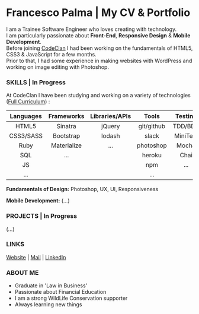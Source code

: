 # Francesco Palma | My CV & Portfolio 
  
I am a Trainee Software Engineer who loves creating with technology.  
I am particularly passionate about **Front-End**, **Responsive Design** & **Mobile Development**.  
Before joining [CodeClan](http://codeclan.com) I had been working on the fundamentals of HTML5, CSS3 & JavaScript for a few months.  
Prior to that, I had some experience in making websites with WordPress and working on image editing with Photoshop.

### SKILLS | In Progress

At CodeClan I have been studying and working on a variety of technologies ([Full Curriculum](https://github.com/FrancescoPalma/CodeClan---CX3)) :

| Languages | Frameworks  | Libraries/APIs | Tools     | Testing | Databases |
|:---------:|:-----------:|:--------------:|:---------:|:-------:|:---------:|
|HTML5      |Sinatra      | jQuery         |git/github |TDD/BDD  |PostGreSQL |           
|CSS3/SASS  |Bootstrap    | lodash         |slack      |MiniTest |    ...    |           
|Ruby       |Materialize  | ...            |photoshop  |Mocha    |           |           
|SQL        |...          |                |heroku     |Chai     |           |           
|JS         |             |                |npm        |...      |           |           
|...        |             |                |...        |         |           |           
  
**Fundamentals of Design:** Photoshop, UX, UI, Responsiveness
  
**Mobile Development:** (...)  

### PROJECTS | In Progress
  
(...)  
<!-- - [Example](URL) -->  
  
### LINKS

[Website](http://intermundi.it) | [Mail](mailto:fpfrancescopalma7@gmail.com) | [LinkedIn](https://it.linkedin.com/in/palmafrancesco)

### ABOUT ME
* Graduate in 'Law in Business'
* Passionate about Financial Education
* I am a strong WildLife Conservation supporter
* Always learning new things
